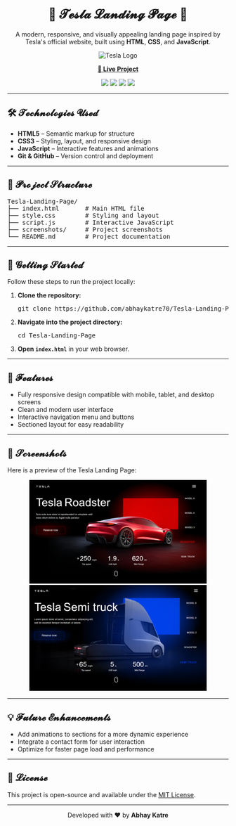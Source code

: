 <h1 align="center">🚗 𝓣𝓮𝓼𝓵𝓪 𝓛𝓪𝓷𝓭𝓲𝓷𝓰 𝓟𝓪𝓰𝓮 🌟</h1>

<p align="center">
  A modern, responsive, and visually appealing landing page inspired by Tesla's official website, built using <strong>HTML</strong>, <strong>CSS</strong>, and <strong>JavaScript</strong>.
</p>

<p align="center">
  <img src="https://upload.wikimedia.org/wikipedia/commons/b/bd/Tesla_Motors.svg" alt="Tesla Logo" width="80">
</p>

<p align="center">
  <a href="https://abhaykatre70.github.io/Tesla-Landing-Page/" target="_blank">
    <strong>🔗 Live Project</strong>
  </a>
</p>

<p align="center">
  <img src="https://img.shields.io/badge/HTML5-E34F26?style=for-the-badge&logo=html5&logoColor=white" />
  <img src="https://img.shields.io/badge/CSS3-1572B6?style=for-the-badge&logo=css3&logoColor=white" />
  <img src="https://img.shields.io/badge/JavaScript-F7DF1E?style=for-the-badge&logo=javascript&logoColor=black" />
  <img src="https://img.shields.io/badge/Git-GitHub-181717?style=for-the-badge&logo=git" />
</p>

---

<h2>🛠️ 𝓣𝓮𝓬𝓱𝓷𝓸𝓵𝓸𝓰𝓲𝓮𝓼 𝓤𝓼𝓮𝓭</h2>
<ul>
  <li><strong>HTML5</strong> – Semantic markup for structure</li>
  <li><strong>CSS3</strong> – Styling, layout, and responsive design</li>
  <li><strong>JavaScript</strong> – Interactive features and animations</li>
  <li><strong>Git & GitHub</strong> – Version control and deployment</li>
</ul>

---

<h2>📂 𝓟𝓻𝓸𝓳𝓮𝓬𝓽 𝓢𝓽𝓻𝓾𝓬𝓽𝓾𝓻𝓮</h2>
<pre>
Tesla-Landing-Page/
├── index.html       # Main HTML file
├── style.css        # Styling and layout
├── script.js        # Interactive JavaScript
├── screenshots/     # Project screenshots
└── README.md        # Project documentation
</pre>

---

<h2>🚀 𝓖𝓮𝓽𝓽𝓲𝓷𝓰 𝓢𝓽𝓪𝓻𝓽𝓮𝓭</h2>
<p>Follow these steps to run the project locally:</p>
<ol>
  <li><strong>Clone the repository:</strong>
    <pre>git clone https://github.com/abhaykatre70/Tesla-Landing-Page.git</pre>
  </li>
  <li><strong>Navigate into the project directory:</strong>
    <pre>cd Tesla-Landing-Page</pre>
  </li>
  <li><strong>Open <code>index.html</code></strong> in your web browser.</li>
</ol>

---

<h2>🎨 𝓕𝓮𝓪𝓽𝓾𝓻𝓮𝓼</h2>
<ul>
  <li>Fully responsive design compatible with mobile, tablet, and desktop screens</li>
  <li>Clean and modern user interface</li>
  <li>Interactive navigation menu and buttons</li>
  <li>Sectioned layout for easy readability</li>
</ul>

---

<h2>📌 𝓢𝓬𝓻𝓮𝓮𝓷𝓼𝓱𝓸𝓽𝓼</h2>
<p>Here is a preview of the Tesla Landing Page:</p>
<p align="center">
  <img src="screenshots/screenshot1.png" alt="Tesla Landing Page Screenshot" width="80%">
  <img src="screenshots/screenshot2.png" alt="Tesla Landing Page Screenshot" width="80%">
</p>

---

<h2>💡 𝓕𝓾𝓽𝓾𝓻𝓮 𝓔𝓷𝓱𝓪𝓷𝓬𝓮𝓶𝓮𝓷𝓽𝓼</h2>
<ul>
  <li>Add animations to sections for a more dynamic experience</li>
  <li>Integrate a contact form for user interaction</li>
  <li>Optimize for faster page load and performance</li>
</ul>

---

<h2>📄 𝓛𝓲𝓬𝓮𝓷𝓼𝓮</h2>
<p>This project is open-source and available under the <a href="#">MIT License</a>.</p>

---

<p align="center">Developed with ❤️ by <strong>Abhay Katre</strong></p>

